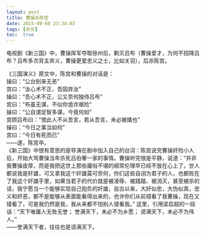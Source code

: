 ```yaml
---
layout: post
title: 曹操杀陈宫
date: 2015-09-08 23:34:03
tags: [杂文]
toc:  true
---
```


电视剧《新三国》中，曹操挥军夺取徐州后，剿灭吕布（曹操爱才，为何不招降吕布？吕布多次背主弃义，曹操更爱忠义之士，比如关羽），后杀陈宫。  

《三国演义》原文中，陈宫和曹操的对话是：  
操曰：“公台别来无恙”  
宫曰：“汝心术不正，吾固弃汝”  
操曰：“吾心术不正，公又奈何独侍吕布”  
宫曰：“布虽无谋，不似你诡诈艰险”  
操曰：“公自谓足智多谋，今竟何如”  
宫顾吕布曰：“恨此人不从吾言，若从吾言，未必被擒也”  
操曰：“今日之事当如何”  
宫曰：“今日有死而已”  
——遂，陈宫卒。  
《新三国》中很有意思的是导演在剧中加入自己的台词：陈宫说完曹操奸险小人后，开始大骂曹操当年杀死吕伯奢一家的事情。曹操听完很是平静，说道：“并非我曹操皮厚，而是我把这世上那些庸俗不堪的纲常伦理早已经不放在心上了，世人都说我是奸雄，可又拿我这个奸雄莫可奈何，你们这些自诩为君子的人，也都败在了我这个奸雄手里，如果当君子的代价就是被凌辱、被践踏、被消灭，甚至被杀的话，我宁愿当一个能够实现自己抱负的奸雄，自古以来，大奸似忠，大伪似真，忠义和奸恶，都不是能够从表面能看得出来的，也许你们从前错看了我曹操，现在又错看了，可是我仍然是我，我从来都不怕别人错看我。”
这里，引用梁启超的一段话：“天下唯庸人无咎无誉； 誉满天下，未必不为乡愿； 谤满天下，未必不为伟人。”   
——誉满天下者，往往也是谤满天下。
